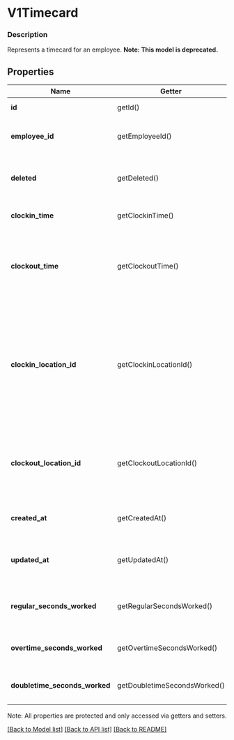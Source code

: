 # V1Timecard

### Description

Represents a timecard for an employee.
**Note: This model is deprecated.**

## Properties
Name | Getter | Setter | Type | Description | Notes
------------ | ------------- | ------------- | ------------- | ------------- | -------------
**id** | getId() | setId($value) | **string** | The timecard&#39;s unique ID. | [optional] 
**employee_id** | getEmployeeId() | setEmployeeId($value) | **string** | The ID of the employee the timecard is associated with. | 
**deleted** | getDeleted() | setDeleted($value) | **bool** | If true, the timecard was deleted by the merchant, and it is no longer valid. | [optional] 
**clockin_time** | getClockinTime() | setClockinTime($value) | **string** | The clock-in time for the timecard, in ISO 8601 format. | [optional] 
**clockout_time** | getClockoutTime() | setClockoutTime($value) | **string** | The clock-out time for the timecard, in ISO 8601 format. Provide this value only if importing timecard information from another system. | [optional] 
**clockin_location_id** | getClockinLocationId() | setClockinLocationId($value) | **string** | The ID of the location the employee clocked in from. We strongly reccomend providing a clockin_location_id. Square uses the clockin_location_id to determine a timecard’s timezone and overtime rules. | [optional] 
**clockout_location_id** | getClockoutLocationId() | setClockoutLocationId($value) | **string** | The ID of the location the employee clocked out from. Provide this value only if importing timecard information from another system. | [optional] 
**created_at** | getCreatedAt() | setCreatedAt($value) | **string** | The time when the timecard was created, in ISO 8601 format. | [optional] 
**updated_at** | getUpdatedAt() | setUpdatedAt($value) | **string** | The time when the timecard was most recently updated, in ISO 8601 format. | [optional] 
**regular_seconds_worked** | getRegularSecondsWorked() | setRegularSecondsWorked($value) | **float** | The total number of regular (non-overtime) seconds worked in the timecard. | [optional] 
**overtime_seconds_worked** | getOvertimeSecondsWorked() | setOvertimeSecondsWorked($value) | **float** | The total number of overtime seconds worked in the timecard. | [optional] 
**doubletime_seconds_worked** | getDoubletimeSecondsWorked() | setDoubletimeSecondsWorked($value) | **float** | The total number of doubletime seconds worked in the timecard. | [optional] 

Note: All properties are protected and only accessed via getters and setters.

[[Back to Model list]](../../README.md#documentation-for-models) [[Back to API list]](../../README.md#documentation-for-api-endpoints) [[Back to README]](../../README.md)

